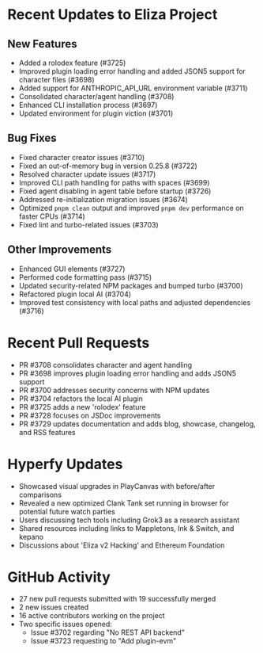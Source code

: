 # Recent Updates to Eliza Project

## New Features
- Added a rolodex feature (#3725)
- Improved plugin loading error handling and added JSON5 support for character files (#3698)
- Added support for ANTHROPIC_API_URL environment variable (#3711)
- Consolidated character/agent handling (#3708)
- Enhanced CLI installation process (#3697)
- Updated environment for plugin viction (#3701)

## Bug Fixes
- Fixed character creator issues (#3710)
- Fixed an out-of-memory bug in version 0.25.8 (#3722)
- Resolved character update issues (#3717)
- Improved CLI path handling for paths with spaces (#3699)
- Fixed agent disabling in agent table before startup (#3726)
- Addressed re-initialization migration issues (#3674)
- Optimized `pnpm clean` output and improved `pnpm dev` performance on faster CPUs (#3714)
- Fixed lint and turbo-related issues (#3703)

## Other Improvements
- Enhanced GUI elements (#3727)
- Performed code formatting pass (#3715)
- Updated security-related NPM packages and bumped turbo (#3700)
- Refactored plugin local AI (#3704)
- Improved test consistency with local paths and adjusted dependencies (#3716)

# Recent Pull Requests

- PR #3708 consolidates character and agent handling
- PR #3698 improves plugin loading error handling and adds JSON5 support
- PR #3700 addresses security concerns with NPM updates
- PR #3704 refactors the local AI plugin
- PR #3725 adds a new 'rolodex' feature
- PR #3728 focuses on JSDoc improvements
- PR #3729 updates documentation and adds blog, showcase, changelog, and RSS features

# Hyperfy Updates

- Showcased visual upgrades in PlayCanvas with before/after comparisons
- Revealed a new optimized Clank Tank set running in browser for potential future watch parties
- Users discussing tech tools including Grok3 as a research assistant
- Shared resources including links to Mappletons, Ink & Switch, and kepano
- Discussions about 'Eliza v2 Hacking' and Ethereum Foundation

# GitHub Activity

- 27 new pull requests submitted with 19 successfully merged
- 2 new issues created
- 16 active contributors working on the project
- Two specific issues opened:
  - Issue #3702 regarding "No REST API backend"
  - Issue #3723 requesting to "Add plugin-evm"
